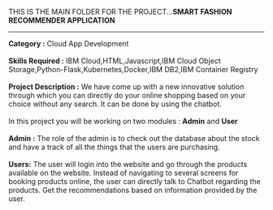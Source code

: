 THIS IS THE MAIN FOLDER FOR THE PROJECT...<b>SMART FASHION RECOMMENDER APPLICATION</b>
<hr>
<b>Category :</b> Cloud App Development
<br><br>
<b>Skills Required :</b>
IBM Cloud,HTML,Javascript,IBM Cloud Object Storage,Python-Flask,Kubernetes,Docker,IBM DB2,IBM Container Registry
<br><br>
<b>Project Description :</b>
We have come up with a new innovative solution through which you can directly do your online shopping based on your choice without any search. It can be done by using the chatbot.<br><br>
In this project you will be working on two modules : <b>Admin</b> and <b>User</b>
<br><br>
<b>Admin :</b> The role of the admin is to check out the database about the stock and have a track of all the things that the users are purchasing.
<br><br>
<b>Users:</b> The user will login into the website and go through the products available on the website.  Instead of navigating to several screens for booking products online, the user can directly talk to Chatbot regarding the products.  Get the recommendations based on information provided by the user.
